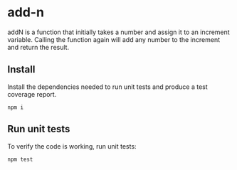 # add-n
addN is a function that initially takes a number and assign it to an increment variable. Calling the function again will add any number to the increment and return the result.

## Install
Install the dependencies needed to run unit tests and produce a test coverage report.

```
npm i
```

## Run unit tests
To verify the code is working, run unit tests:

```
npm test
```
